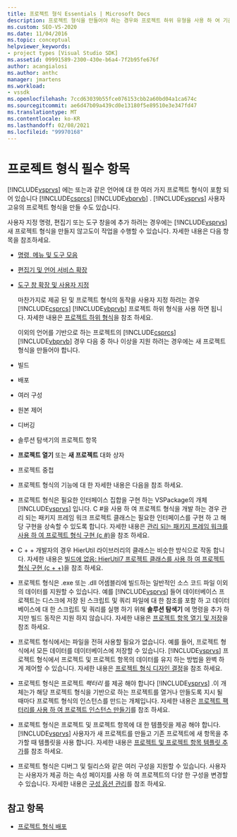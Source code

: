 ```yaml
---
title: 프로젝트 형식 Essentials | Microsoft Docs
description: 프로젝트 형식을 만들어야 하는 경우와 프로젝트 하위 유형을 사용 하 여 기존 프로젝트 형식을 확장할 수 있는 경우에 대해 알아봅니다.
ms.custom: SEO-VS-2020
ms.date: 11/04/2016
ms.topic: conceptual
helpviewer_keywords:
- project types [Visual Studio SDK]
ms.assetid: 09991589-2300-430e-b6a4-7f2b95fe676f
author: acangialosi
ms.author: anthc
manager: jmartens
ms.workload:
- vssdk
ms.openlocfilehash: 7ccd63039b55fce076153cbb2a60bd04a1ca674c
ms.sourcegitcommit: ae6d47b09a439cd0e13180f5e89510e3e347fd47
ms.translationtype: MT
ms.contentlocale: ko-KR
ms.lasthandoff: 02/08/2021
ms.locfileid: "99970168"
---
```

# <a name="project-type-essentials"></a>프로젝트 형식 필수 항목
[!INCLUDE[vsprvs](../../code-quality/includes/vsprvs_md.md)] 에는 또는과 같은 언어에 대 한 여러 가지 프로젝트 형식이 포함 되어 있습니다 [!INCLUDE[csprcs](../../data-tools/includes/csprcs_md.md)] [!INCLUDE[vbprvb](../../code-quality/includes/vbprvb_md.md)] . [!INCLUDE[vsprvs](../../code-quality/includes/vsprvs_md.md)] 사용자 고유의 프로젝트 형식을 만들 수도 있습니다.

 사용자 지정 명령, 편집기 또는 도구 창을에 추가 하려는 경우에는 [!INCLUDE[vsprvs](../../code-quality/includes/vsprvs_md.md)] 새 프로젝트 형식을 만들지 않고도이 작업을 수행할 수 있습니다. 자세한 내용은 다음 항목을 참조하세요.

- [명령, 메뉴 및 도구 모음](../../extensibility/internals/commands-menus-and-toolbars.md)

- [편집기 및 언어 서비스 확장](../../extensibility/editor-and-language-service-extensions.md)

- [도구 창 확장 및 사용자 지정](../../extensibility/extending-and-customizing-tool-windows.md)

  마찬가지로 제공 된 및 프로젝트 형식의 동작을 사용자 지정 하려는 경우 [!INCLUDE[csprcs](../../data-tools/includes/csprcs_md.md)] [!INCLUDE[vbprvb](../../code-quality/includes/vbprvb_md.md)] 프로젝트 하위 형식을 사용 하면 됩니다. 자세한 내용은 [프로젝트 하위 형식](../../extensibility/internals/project-subtypes.md)을 참조 하세요.

  이외의 언어를 기반으로 하는 프로젝트의 [!INCLUDE[csprcs](../../data-tools/includes/csprcs_md.md)] [!INCLUDE[vbprvb](../../code-quality/includes/vbprvb_md.md)] 경우 다음 중 하나 이상을 지원 하려는 경우에는 새 프로젝트 형식을 만들어야 합니다.

- 빌드

- 배포

- 여러 구성

- 원본 제어

- 디버깅

- 솔루션 탐색기의 프로젝트 항목

- **프로젝트 열기** 또는 **새 프로젝트** 대화 상자

- 프로젝트 중첩

- 프로젝트 형식의 기능에 대 한 자세한 내용은 다음을 참조 하세요.

- 프로젝트 형식은 필요한 인터페이스 집합을 구현 하는 VSPackage의 개체 [!INCLUDE[vsprvs](../../code-quality/includes/vsprvs_md.md)] 입니다. C #을 사용 하 여 프로젝트 형식을 개발 하는 경우 관리 되는 패키지 프레임 워크 프로젝트 클래스는 필요한 인터페이스를 구현 하 고 해당 구현을 상속할 수 있도록 합니다. 자세한 내용은 [관리 되는 패키지 프레임 워크를 사용 하 여 프로젝트 형식 구현 (c #)](../../extensibility/internals/using-the-managed-package-framework-to-implement-a-project-type-csharp.md)을 참조 하세요.

- C + + 개발자의 경우 HierUtil 라이브러리의 클래스는 비슷한 방식으로 작동 합니다. 자세한 내용은 [빌드에 없음: HierUtil7 프로젝트 클래스를 사용 하 여 프로젝트 형식 구현 (c + +)](/previous-versions/bb166212(v=vs.100))을 참조 하세요.

- 프로젝트 형식은 .exe 또는 .dll 어셈블리에 빌드하는 일반적인 소스 코드 파일 이외의 데이터를 지원할 수 있습니다. 예를 [!INCLUDE[vsprvs](../../code-quality/includes/vsprvs_md.md)] 들어 데이터베이스 프로젝트는 디스크에 저장 된 스크립트 및 쿼리 파일에 대 한 참조를 포함 하 고 데이터베이스에 대 한 스크립트 및 쿼리를 실행 하기 위해 **솔루션 탐색기** 에 명령을 추가 하지만 빌드 동작은 지원 하지 않습니다. 자세한 내용은 [프로젝트 항목 열기 및 저장](../../extensibility/internals/opening-and-saving-project-items.md)을 참조 하세요.

- 프로젝트 형식에서는 파일을 전혀 사용할 필요가 없습니다. 예를 들어, 프로젝트 형식에서 모든 데이터를 데이터베이스에 저장할 수 있습니다. [!INCLUDE[vsprvs](../../code-quality/includes/vsprvs_md.md)] 프로젝트 형식에서 프로젝트 및 프로젝트 항목의 데이터를 유지 하는 방법을 완벽 하 게 제어할 수 있습니다. 자세한 내용은 [프로젝트 형식 디자인 결정](../../extensibility/internals/project-type-design-decisions.md)을 참조 하세요.

- 프로젝트 형식은 프로젝트 *팩터리* 를 제공 해야 합니다 [!INCLUDE[vsprvs](../../code-quality/includes/vsprvs_md.md)] .이 개체는가 해당 프로젝트 형식을 기반으로 하는 프로젝트를 열거나 만들도록 지시 될 때마다 프로젝트 형식의 인스턴스를 만드는 개체입니다. 자세한 내용은 [프로젝트 팩터리를 사용 하 여 프로젝트 인스턴스 만들기](../../extensibility/internals/creating-project-instances-by-using-project-factories.md)를 참조 하세요.

- 프로젝트 형식은 프로젝트 및 프로젝트 항목에 대 한 템플릿을 제공 해야 합니다. [!INCLUDE[vsprvs](../../code-quality/includes/vsprvs_md.md)] 사용자가 새 프로젝트를 만들고 기존 프로젝트에 새 항목을 추가할 때 템플릿을 사용 합니다. 자세한 내용은 [프로젝트 및 프로젝트 항목 템플릿 추가](../../extensibility/internals/adding-project-and-project-item-templates.md)를 참조 하세요.

- 프로젝트 형식은 디버그 및 릴리스와 같은 여러 구성을 지원할 수 있습니다. 사용자는 사용자가 제공 하는 속성 페이지를 사용 하 여 프로젝트의 다양 한 구성을 변경할 수 있습니다. 자세한 내용은 [구성 옵션 관리](../../extensibility/internals/managing-configuration-options.md)를 참조 하세요.

## <a name="see-also"></a>참고 항목
- [프로젝트 형식 배포](../../extensibility/internals/deploying-project-types.md)